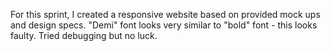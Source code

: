 For this sprint, I created a responsive website based on provided mock ups and design specs. "Demi" font looks very similar to "bold" font - this looks faulty. Tried debugging but no luck.

